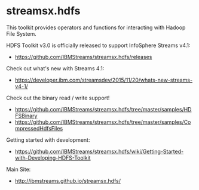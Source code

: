 streamsx.hdfs
=============
This toolkit provides operators and functions for interacting with Hadoop File System.

HDFS Toolkit v3.0 is officially released to support InfoSphere Streams v4.1:
* https://github.com/IBMStreams/streamsx.hdfs/releases

Check out what's new with Streams 4.1:
 * https://developer.ibm.com/streamsdev/2015/11/20/whats-new-streams-v4-1/

Check out the binary read / write support!
* https://github.com/IBMStreams/streamsx.hdfs/tree/master/samples/HDFSBinary
* https://github.com/IBMStreams/streamsx.hdfs/tree/master/samples/CompressedHdfsFiles

Getting started with development:
* https://github.com/IBMStreams/streamsx.hdfs/wiki/Getting-Started-with-Developing-HDFS-Toolkit

Main Site:
* http://ibmstreams.github.io/streamsx.hdfs/
